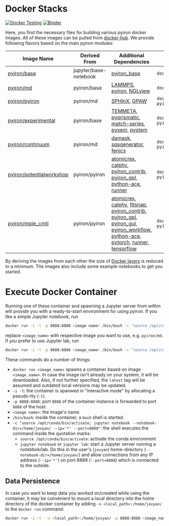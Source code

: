 # Docker Stacks
[![Docker Testing](https://github.com/pyiron/docker-stacks/workflows/Docker%20Push/badge.svg)](https://github.com/pyiron/docker-stacks/actions)
[![Binder](https://mybinder.org/badge_logo.svg)](https://mybinder.org/v2/gh/pyiron/docker-stacks/master) 

Here, you find the necessary files for building various pyiron docker images. All of these images can be pulled from [docker-hub](https://hub.docker.com/u/pyiron). We provide following flavors based on the main pyiron modules:

| Image Name                                                                    | Derived From          | Additional Dependencies | Pull Command |
|-------------------------------------------------------------------------------|-----------------------|-------------------------|--------------|
| [pyiron/base](https://hub.docker.com/r/pyiron/base)                           | jupyter/base-notebook | [pyiron_base](https://anaconda.org/conda-forge/pyiron_base) | `docker pull pyiron/base` |
| [pyiron/md](https://hub.docker.com/r/pyiron/md)                               | pyiron/base           | [LAMMPS](https://anaconda.org/conda-forge/lammps), [pyiron](https://anaconda.org/conda-forge/pyiron), [NGLview](https://anaconda.org/conda-forge/nglview) | `docker pull pyiron/md` |
| [pyiron/pyiron](https://hub.docker.com/r/pyiron/pyiron)                       | pyiron/md             | [SPHInX](https://anaconda.org/conda-forge/sphinxdft), [GPAW](https://anaconda.org/conda-forge/gpaw) |  `docker pull pyiron/pyiron` |
| [pyiron/experimental](https://hub.docker.com/r/pyiron/experimental)           | pyiron/base           | [TEMMETA](https://anaconda.org/conda-forge/temmeta), [pyprismatic](https://anaconda.org/conda-forge/pyprismatic), [match-series](https://anaconda.org/conda-forge/match-series), [pyxem](https://anaconda.org/conda-forge/pyxem), [pystem](https://anaconda.org/conda-forge/pystem)  |  `docker pull pyiron/experimental` |
| [pyiron/continuum](https://hub.docker.com/r/pyiron/continuum)                 | pyiron/md             | [damask](https://anaconda.org/conda-forge/damask), [sqsgenerator](https://anaconda.org/conda-forge/sqsgenerator), [fenics](https://anaconda.org/conda-forge/fenics) |  `docker pull pyiron/continuum` |
| [pyiron/potentialworkshop](https://hub.docker.com/r/pyiron/potentialworkshop) | pyiron/pyiron         | [atomicrex](https://anaconda.org/conda-forge/atomicrex), [calphy](https://anaconda.org/conda-forge/calphy), [pyiron_contrib](https://anaconda.org/conda-forge/pyiron_contrib), [pyiron_gpl](https://anaconda.org/conda-forge/pyiron_gpl), [python-ace](https://anaconda.org/conda-forge/python-ace), [runner](https://anaconda.org/conda-forge/runner) | `docker pull pyiron/potentialworkshop` |
| [pyiron/mpie_cmti](https://hub.docker.com/r/pyiron/mpie_cmti)                 | pyiron/pyiron         | [atomicrex](https://anaconda.org/conda-forge/atomicrex), [calphy](https://anaconda.org/conda-forge/calphy), [fitsnap](https://anaconda.org/conda-forge/fitsnap3), [pyiron_contrib](https://anaconda.org/conda-forge/pyiron_contrib), [pyiron_gpl](https://anaconda.org/conda-forge/pyiron_gpl), [pyiron_gui](https://anaconda.org/conda-forge/pyiron_gui), [pyiron_workflow](https://anaconda.org/conda-forge/pyiron_workflow), [python-ace](https://anaconda.org/conda-forge/python-ace), [pytorch](https://anaconda.org/conda-forge/pytorch), [runner](https://anaconda.org/conda-forge/runner), [tensorflow](https://anaconda.org/conda-forge/tensorflow) | `docker pull pyiron/mpie_cmti` |

By deriving the images from each other the size of [Docker layers](https://docs.docker.com/build/guide/layers/) is reduced to a minimum. The images also include some example notebooks to get you started. 

# Execute Docker Container 

Running one of these container and spawning a Jupyter server from within will provide you with a ready-to-start environment for using pyiron.
If you like a simple Jupyter notebook, run
```bash
docker run -i -t -p 8888:8888 <image name> /bin/bash -c "source /opt/conda/bin/activate; jupyter notebook --notebook-dir=/home/jovyan/ --ip='*' --port=8888"
```
replace `<image_name>` with respective image you want to use, e.g. `pyiron/md`.
If you prefer to use Jupyter lab, run
```bash
docker run -i -t -p 8888:8888 <image_name> /bin/bash -c "source /opt/conda/bin/activate; jupyter lab --notebook-dir=/home/jovyan/ --ip='*' --port=8888"
```
These commands do a number of things:
- `docker run <image_name>` spawns a container based on image `<image_name>`.
In case the image isn't already on your system, it will be downloaded. Also, if not further specified, the `latest` tag will be assumed and outdated local versions may be updated.
- `-i -t`: the container is spanwed in "interactive mode" by allocating a pseudo-tty (`-t`).
- `-p 8888:8888`: port `8888` of the container instance is forwarded to port `8888` of the host.
- `<image name>`: the image's name.
- `/bin/bash`: inside the container, a `bash` shell is started.
- `-c "source /opt/conda/bin/activate; jupyter notebook --notebook-dir=/home/jovyan/ --ip='*' --port=8888"`: 
 the shell executes the command inside the quotation marks:
  - `source /opt/conda/bin/activate`: activate the conda environment
  - `jupyter notebook` or `jupyter lab`: start a Jupyter server running a notebbok/lab. Do this in the user's (`jovyan`) home-directory (`--notebook-dir=/home/jovyan/`) and allow connections from any IP address (`--ip='*'`) on port 8888 (`--port=8888`) which is connected to the outside.   

## Data Persistence

In case you want to keep data you worked on/created while using the container, it may be convenient to mount a local directory into the home directory of the docker container by adding `-v <local_path>:/home/jovyan/` to the `docker run` command:
```bash
docker run -i -t  -v <local_path>:/home/jovyan/ -p 8888:8888 <image_name> /bin/bash -c "source /opt/conda/bin/activate; jupyter notebook --notebook-dir=/home/jovyan/ --ip='*' --port=8888"
```



